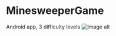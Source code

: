# MinesweeperGame
Android app, 3 difficulty levels
![Image alt](https://github.com/ValeriiBielik/MinesweeperGame/raw/master/MinesweeperApp/image.png)
